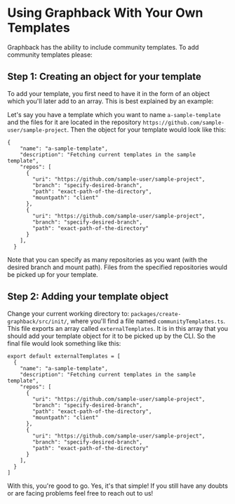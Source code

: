 # Using Graphback With Your Own Templates

Graphback has the ability to include community templates. To add community templates please:

## Step 1: Creating an object for your template

To add your template, you first need to have it in the form of an object which you'll later add to an array. This is best explained by an example:

Let's say you have a template which you want to name `a-sample-template` and the files for it are located in the repository `https://github.com/sample-user/sample-project`. Then the object for your template would look like this:

```
{
    "name": "a-sample-template",
    "description": "Fetching current templates in the sample template",
    "repos": [
      {
        "uri": "https://github.com/sample-user/sample-project",
        "branch": "specify-desired-branch",
        "path": "exact-path-of-the-directory",
        "mountpath": "client"
      },
      {
        "uri": "https://github.com/sample-user/sample-project",
        "branch": "specify-desired-branch",
        "path": "exact-path-of-the-directory"
      }
    ],
  }
```

Note that you can specify as many repositories as you want (with the desired branch and mount path). Files from the specified repositories would be picked up for your template.

## Step 2: Adding your template object

Change your current working directory to: `packages/create-graphback/src/init/`, where you'll find a file named `communityTemplates.ts`. This file exports an array called `externalTemplates`. It is in this array that you should add your template object for it to be picked up by the CLI. So the final file would look something like this:

```
export default externalTemplates = [
  {
    "name": "a-sample-template",
    "description": "Fetching current templates in the sample template",
    "repos": [
      {
        "uri": "https://github.com/sample-user/sample-project",
        "branch": "specify-desired-branch",
        "path": "exact-path-of-the-directory",
        "mountpath": "client"
      },
      {
        "uri": "https://github.com/sample-user/sample-project",
        "branch": "specify-desired-branch",
        "path": "exact-path-of-the-directory"
      }
    ],
  }
]
```

With this, you're good to go. Yes, it's that simple! If you still have any doubts or are facing problems feel free to reach out to us!
